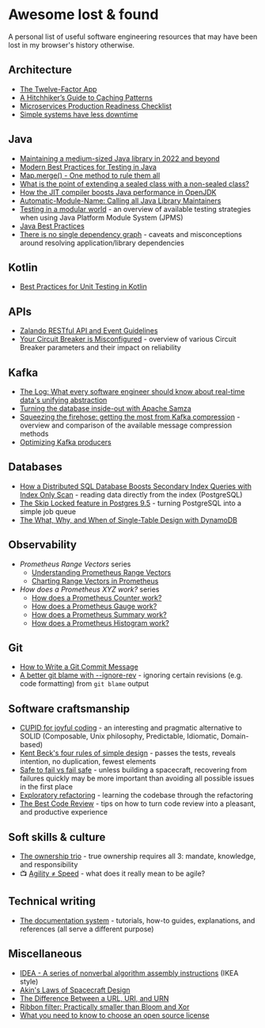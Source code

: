 # Awesome lost & found

A personal list of useful software engineering resources that may have been lost in my browser's history otherwise.

## Architecture

- [The Twelve-Factor App](https://12factor.net/)
- [A Hitchhiker’s Guide to Caching Patterns](https://hazelcast.com/blog/a-hitchhikers-guide-to-caching-patterns/)
- [Microservices Production Readiness Checklist](https://github.com/kgoralski/microservice-production-readiness-checklist)
- [Simple systems have less downtime](https://www.gkogan.co/blog/simple-systems/)

## Java

- [Maintaining a medium-sized Java library in 2022 and beyond](https://michael-simons.github.io/neo4j-migrations/maintaining-a-medium-sized-java-library-in-2022-and-beyond/)
- [Modern Best Practices for Testing in Java](https://phauer.com/2019/modern-best-practices-testing-java/)
- [Map.merge() - One method to rule them all](https://nurkiewicz.com/2019/03/mapmerge-one-method-to-rule-them-all.html)
- [What is the point of extending a sealed class with a non-sealed class?](https://stackoverflow.com/questions/63860110/what-is-the-point-of-extending-a-sealed-class-with-a-non-sealed-class/63887136#63887136)
- [How the JIT compiler boosts Java performance in OpenJDK](https://developers.redhat.com/articles/2021/06/23/how-jit-compiler-boosts-java-performance-openjdk)
- [Automatic-Module-Name: Calling all Java Library Maintainers](http://branchandbound.net/blog/java/2017/12/automatic-module-name/)
- [Testing in a modular world](https://info.michael-simons.eu/2021/10/19/testing-in-a-modular-world/) - an overview of 
available testing strategies when using Java Platform Module System (JPMS)
- [Java Best Practices](http://java.jonathangiles.net/)
- [There is no single dependency graph](https://melix.github.io/blog/2022/07/there-is-no-single-dependency-graph.html) -
caveats and misconceptions around resolving application/library dependencies

## Kotlin

- [Best Practices for Unit Testing in Kotlin](https://phauer.com/2018/best-practices-unit-testing-kotlin/)

## APIs

- [Zalando RESTful API and Event Guidelines](https://opensource.zalando.com/restful-api-guidelines/)
- [Your Circuit Breaker is Misconfigured](https://shopify.engineering/circuit-breaker-misconfigured) - overview of various
Circuit Breaker parameters and their impact on reliability

## Kafka

- [The Log: What every software engineer should know about real-time data's unifying abstraction](https://engineering.linkedin.com/distributed-systems/log-what-every-software-engineer-should-know-about-real-time-datas-unifying)
- [Turning the database inside-out with Apache Samza](https://martin.kleppmann.com/2015/03/04/turning-the-database-inside-out.html)
- [Squeezing the firehose: getting the most from Kafka compression](https://blog.cloudflare.com/squeezing-the-firehose/) - overview
and comparison of the available message compression methods
- [Optimizing Kafka producers](https://strimzi.io/blog/2020/10/15/producer-tuning/)

## Databases
- [How a Distributed SQL Database Boosts Secondary Index Queries with Index Only Scan](https://blog.yugabyte.com/how-a-distributed-sql-database-boosts-secondary-index-queries-with-index-only-scan/) - reading 
data directly from the index (PostgreSQL)
- [The Skip Locked feature in Postgres 9.5](https://www.pgcasts.com/episodes/the-skip-locked-feature-in-postgres-9-5) - turning 
PostgreSQL into a simple job queue
- [The What, Why, and When of Single-Table Design with DynamoDB](https://www.alexdebrie.com/posts/dynamodb-single-table/)

## Observability

- _Prometheus Range Vectors_ series
  - [Understanding Prometheus Range Vectors](https://satyanash.net/software/2021/01/04/understanding-prometheus-range-vectors.html)
  - [Charting Range Vectors in Prometheus](https://satyanash.net/software/2021/06/09/charting-range-vectors-prometheus.html)
- _How does a Prometheus XYZ work?_ series
  - [How does a Prometheus Counter work?](https://www.robustperception.io/how-does-a-prometheus-counter-work/)
  - [How does a Prometheus Gauge work?](https://www.robustperception.io/how-does-a-prometheus-gauge-work/)
  - [How does a Prometheus Summary work?](https://www.robustperception.io/how-does-a-prometheus-summary-work)
  - [How does a Prometheus Histogram work?](https://www.robustperception.io/how-does-a-prometheus-histogram-work)

## Git

- [How to Write a Git Commit Message](https://cbea.ms/git-commit/)
- [A better git blame with --ignore-rev](https://michaelheap.com/git-ignore-rev/) - ignoring certain revisions (e.g. 
code formatting) from `git blame` output

## Software craftsmanship

- [CUPID for joyful coding](https://dannorth.net/2022/02/10/cupid-for-joyful-coding/) - an interesting 
and pragmatic alternative to SOLID (Composable, Unix philosophy, Predictable, Idiomatic, Domain-based)
- [Kent Beck's four rules of simple design](https://martinfowler.com/bliki/BeckDesignRules.html) - passes the tests,
reveals intention, no duplication, fewest elements
- [Safe to fail vs fail safe](https://devskiller.com/techblog/Safe-to-fail-vs-fail-safe/) - unless building a spacecraft,
recovering from failures quickly may be more important than avoiding all possible issues in the first place
- [Exploratory refactoring](https://victorrentea.ro/blog/exploratory-refactoring/) - learning the codebase through
the refactoring
- [The Best Code Review](https://victorrentea.ro/blog/the-best-code-review/) - tips on how to turn code review into
a pleasant, and productive experience

## Soft skills & culture

- [The ownership trio](https://alexewerlof.medium.com/the-ownership-trio-482a4e5f666d) - true ownership requires all 3: 
mandate, knowledge, and responsibility
- 📺 [Agility ≠ Speed](https://youtu.be/VnQZ24eeaXM) - what does it really mean to be agile?

## Technical writing

- [The documentation system](https://documentation.divio.com/) - tutorials, how-to guides, explanations, and references
(all serve a different purpose)

## Miscellaneous

- [IDEA - A series of nonverbal algorithm assembly instructions](https://idea-instructions.com/) (IKEA style)
- [Akin's Laws of Spacecraft Design](https://spacecraft.ssl.umd.edu/akins_laws.html)
- [The Difference Between a URL, URI, and URN](https://danielmiessler.com/study/difference-between-uri-url/)
- [Ribbon filter: Practically smaller than Bloom and Xor](https://engineering.fb.com/2021/07/09/data-infrastructure/ribbon-filter/)
- [What you need to know to choose an open source license](https://gist.github.com/nicolasdao/a7adda51f2f185e8d2700e1573d8a633)
